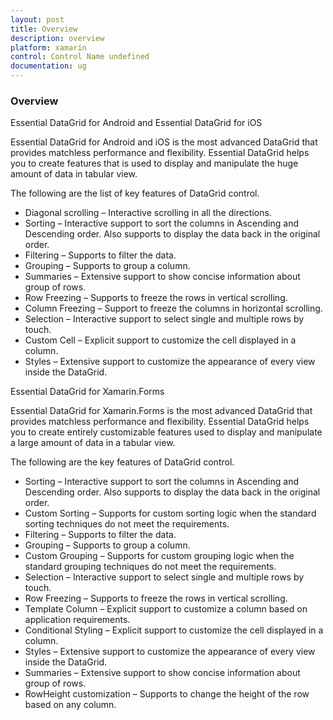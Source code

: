 ```yaml
---
layout: post
title: Overview
description: overview
platform: xamarin
control: Control Name undefined
documentation: ug
---
```


### Overview

Essential DataGrid for Android and Essential DataGrid for iOS

Essential DataGrid for Android and iOS is the most advanced DataGrid that provides matchless performance and flexibility. Essential DataGrid helps you to create features that is used to display and manipulate the huge amount of data in tabular view.

The following are the list of key features of DataGrid control.

* Diagonal scrolling – Interactive scrolling in all the directions.
* Sorting – Interactive support to sort the columns in Ascending and Descending order. Also supports to display the data back in the original order.
* Filtering – Supports to filter the data.
* Grouping – Supports to group a column.
* Summaries – Extensive support to show concise information about group of rows.
* Row Freezing – Supports to freeze the rows in vertical scrolling.
* Column Freezing – Support to freeze the columns in horizontal scrolling.
* Selection – Interactive support to select single and multiple rows by touch.
* Custom Cell – Explicit support to customize the cell displayed in a column.
* Styles – Extensive support to customize the appearance of every view inside the DataGrid.

Essential DataGrid for Xamarin.Forms

Essential DataGrid for Xamarin.Forms is the most advanced DataGrid that provides matchless performance and flexibility. Essential DataGrid helps you to create entirely customizable features used to display and manipulate a large amount of data in a tabular view.

The following are the key features of DataGrid control.

* Sorting – Interactive support to sort the columns in Ascending and Descending order. Also supports to display the data back in the original order.
* Custom Sorting – Supports for custom sorting logic when the standard sorting techniques do not meet the requirements.
* Filtering – Supports to filter the data.
* Grouping – Supports to group a column.
* Custom Grouping – Supports for custom grouping logic when the standard grouping techniques do not meet the requirements.
* Selection – Interactive support to select single and multiple rows by touch.
* Row Freezing – Supports to freeze the rows in vertical scrolling.
* Template Column – Explicit support to customize a column based on application requirements.
* Conditional Styling – Explicit support to customize the cell displayed in a column.
* Styles – Extensive support to customize the appearance of every view inside the DataGrid.
* Summaries – Extensive support to show concise information about group of rows.
* RowHeight customization – Supports to change the height of the row based on any column.
